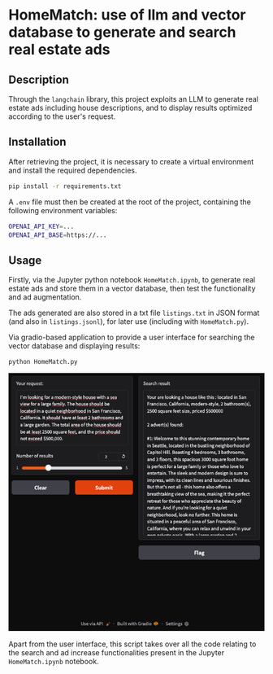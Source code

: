 # HomeMatch: use of llm and vector database to generate and search real estate ads

## Description
Through the `langchain` library, this project exploits an LLM to generate real estate ads including house descriptions, and to display results optimized according to the user's request.

## Installation
After retrieving the project, it is necessary to create a virtual environment and install the required dependencies.
```bash
pip install -r requirements.txt
```

A `.env` file must then be created at the root of the project, containing the following environment variables:
```bash
OPENAI_API_KEY=...
OPENAI_API_BASE=https://...
```

## Usage
Firstly, via the Jupyter python notebook `HomeMatch.ipynb`, to generate real estate ads and store them in a vector database, then test the functionality and ad augmentation.

The ads generated are also stored in a txt file `listings.txt` in JSON format (and also in `listings.jsonl`), for later use (including with `HomeMatch.py`).

Via gradio-based application to provide a user interface for searching the vector database and displaying results:
```bash
python HomeMatch.py
```

![HomeMatch Gradio User Interface](https://github.com/nicolasguillard/Udacity-GenAI-nanodegree-program---Course-5-Project/blob/main/homematch_gradio_screenshot.png?raw=true)

Apart from the user interface, this script takes over all the code relating to the search and ad increase functionalities present in the Jupyter `HomeMatch.ipynb` notebook.